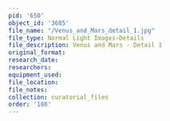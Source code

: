```yaml
---
pid: '650'
object_id: '3685'
file_name: "/Venus_and_Mars_detail_1.jpg"
file_type: Normal Light Images›Details
file_description: Venus and Mars - Detail 1
original_format:
research_date:
researchers:
equipment_used:
file_location:
file_notes:
collection: curatorial_files
order: '188'
---
```

